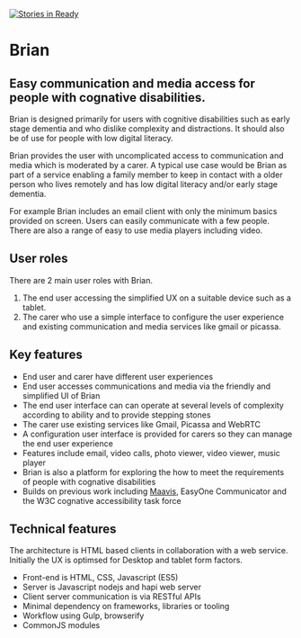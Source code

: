 [![Stories in Ready](https://badge.waffle.io/OpenDirective/brian.png?label=ready&title=Ready)](https://waffle.io/OpenDirective/brian)
# Brian

## Easy communication and media access for people with cognative disabilities.

Brian is designed primarily for users with cognitive disabilities such as early stage dementia and who dislike complexity and distractions. It should also be of use for people with low digital literacy.

Brian provides the user with uncomplicated access to communication and media which is moderated by a carer. A typical use case would be Brian as part of a service enabling a family member to keep in contact with a older person who lives remotely and has low digital literacy and/or early stage dementia. 

For example Brian includes an email client with only the minimum basics provided on screen. Users can easily communicate with a few people. There are also a range of easy to use media players including video.

## User roles
There are 2 main user roles with Brian.

1. The end user accessing the simplified UX on a suitable device such as a tablet.
2. The carer who use a simple interface to configure the user experience and existing communication and media services like gmail or picassa.

## Key features
* End user and carer have different user experiences
* End user accesses communications and media via the friendly and simplified UI of Brian
* The end user interface can can operate at several levels of complexity according to ability and to provide stepping stones
* The carer use existing services like Gmail, Picassa and WebRTC
* A configuration user interface is provided for carers so they can manage the end user experience
* Features include email, video calls, photo viewer, video viewer, music player
* Brian is also a platform for exploring the how to meet the requirements of people with cognative disabilities
* Builds on previous work including [Maavis](http://maavis.fullmeasure.co.uk), EasyOne Communicator and the W3C cognative accessibility task force

## Technical features

The architecture is HTML based clients in collaboration with a web service. Initially the UX is optimsed for Desktop and tablet form factors.

* Front-end is HTML, CSS, Javascript (ES5)
* Server is Javascript nodejs and hapi web server
* Client server communication is via RESTful APIs
* Minimal dependency on frameworks, libraries or tooling 
* Workflow using Gulp, browserify
* CommonJS modules

